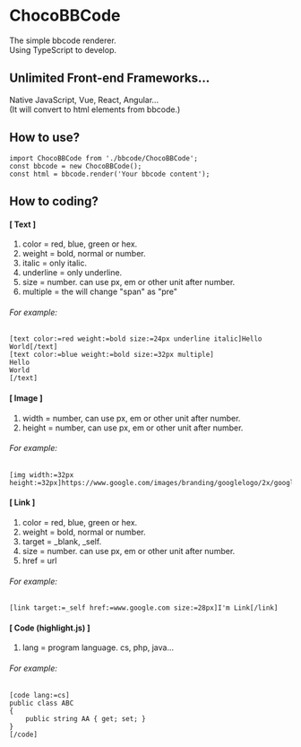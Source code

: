 # ChocoBBCode
The simple bbcode renderer.  
Using TypeScript to develop.

## Unlimited Front-end Frameworks...
Native JavaScript, Vue, React, Angular...  
(It will convert to html elements from bbcode.)

## How to use?
    import ChocoBBCode from './bbcode/ChocoBBCode';
    const bbcode = new ChocoBBCode();
    const html = bbcode.render('Your bbcode content');
    
## How to coding?
#### [ Text ]
1. color = red, blue, green or hex.
2. weight = bold, normal or number.
3. italic = only italic.
4. underline = only underline.
5. size = number. can use px, em or other unit after number.
6. multiple = the will change "span" as "pre"
###### For example:
    [text color:=red weight:=bold size:=24px underline italic]Hello World[/text]
    [text color:=blue weight:=bold size:=32px multiple]
    Hello
    World
    [/text]
    
#### [ Image ]
1. width = number, can use px, em or other unit after number.
2. height = number, can use px, em or other unit after number.
###### For example:
    [img width:=32px height:=32px]https://www.google.com/images/branding/googlelogo/2x/googlelogo_color_272x92dp.png[/img]
    
#### [ Link ]
1. color = red, blue, green or hex.
2. weight = bold, normal or number.
3. target = _blank, _self.
4. size = number. can use px, em or other unit after number.
5. href = url
###### For example:
    [link target:=_self href:=www.google.com size:=28px]I'm Link[/link]
    
#### [ Code (highlight.js) ]
1. lang = program language. cs, php, java...
###### For example:
    [code lang:=cs]
    public class ABC
    {
        public string AA { get; set; }
    }
    [/code]
